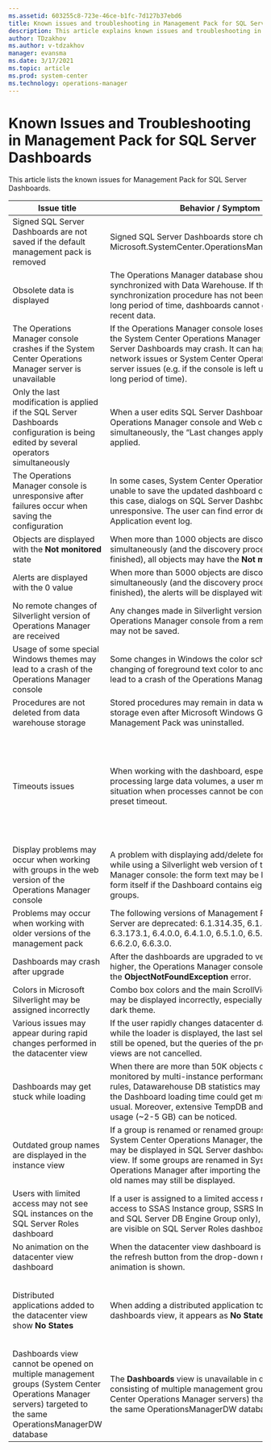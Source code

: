 ```yaml
---
ms.assetid: 603255c8-723e-46ce-b1fc-7d127b37ebd6
title: Known issues and troubleshooting in Management Pack for SQL Server Dashboards
description: This article explains known issues and troubleshooting in Management Pack for SQL Server Dashboards
author: TDzakhov
ms.author: v-tdzakhov
manager: evansma
ms.date: 3/17/2021
ms.topic: article
ms.prod: system-center
ms.technology: operations-manager
---
```


# Known Issues and Troubleshooting in Management Pack for SQL Server Dashboards

This article lists the known issues for Management Pack for SQL Server Dashboards.

|Issue title|Behavior / Symptom|Known workaround|
|-|-|-|
|Signed SQL Server Dashboards are not saved if the default management pack is removed|Signed SQL Server Dashboards store changes in Microsoft.SystemCenter.OperationsManager.DefaultUser.|Import the default management pack.|
|Obsolete data is displayed|The Operations Manager database should be synchronized with Data Warehouse. If the default synchronization procedure has not been executed for a long period of time, dashboards cannot get the most recent data.|Restart the System Center Data Access service and perform other required actions to reactivate delta synchronization.|
|The Operations Manager console crashes if the System Center Operations Manager server is unavailable|If the Operations Manager console loses connection with the System Center Operations Manager server, SQL Server Dashboards may crash. It can happen due to network issues or System Center Operations Manager server issues (e.g. if the console is left unattended over a long period of time).|Check the connection with the server and reopen the Operations Manager console.|
|Only the last modification is applied if the SQL Server Dashboards configuration is being edited by several operators simultaneously|When a user edits SQL Server Dashboard from the Operations Manager console and Web console simultaneously, the “Last changes apply” algorithm is applied.|Reopen the dashboard or wait until the data is refreshed.|
|The Operations Manager console is unresponsive after failures occur when saving the configuration|In some cases, System Center Operations Manager is unable to save the updated dashboard configuration. In this case, dialogs on SQL Server Dashboards become unresponsive. The user can find error details in Application event log.|Reopen the Operations Manager console.|
|Objects are displayed with the **Not monitored** state|When more than 1000 objects are discovered simultaneously (and the discovery process is not finished), all objects may have the **Not monitored** state.|Wait until the data is refreshed.|
|Alerts are displayed with the 0 value|When more than 5000 objects are discovered simultaneously (and the discovery process is not finished), the alerts will be displayed with the 0 value.|Wait until the data is refreshed.|
|No remote changes of Silverlight version of Operations Manager are received|Any changes made in Silverlight version of the Operations Manager console from a remote workstation may not be saved.|Reopening the dashboard or reloading the console is ineffective. To apply changes, access the console directly.|
|Usage of some special Windows themes may lead to a crash of the Operations Manager console|Some changes in Windows the color scheme (e.g. changing of foreground text color to another color) may lead to a crash of the Operations Manager console.|Use standard Windows themes and text colors.|
|Procedures are not deleted from data warehouse storage|Stored procedures may remain in data warehouse storage even after Microsoft Windows Group Policy Management Pack was uninstalled.|Uninstall Microsoft Windows Group Policy Management Pack and remove stored procedures manually.|
|Timeouts issues|When working with the dashboard, especially when processing large data volumes, a user may face a situation when processes cannot be completed within the preset timeout.|Timeout values for queries execution in Datawarehouse DB may be set by the user manually via the server registry. The user can create the HKLM\SOFTWARE\Microsoft\Microsoft Operations Manager\3.0\Data Warehouse key and add the REG_DWORD type value with the Search Command Timeout Seconds name. The server will use this value instead of default 180 seconds.|
|Display problems may occur when working with groups in the web version of the Operations Manager console|A problem with displaying add/delete forms may occur while using a Silverlight web version of the Operations Manager console: the form text may be loaded before the form itself if the Dashboard contains eight or more groups.|No resolution.|
|Problems may occur when working with older versions of the management pack|The following versions of Management Pack for SQL Server are deprecated: 6.1.314.35, 6.1.400.0, 6.3.173.0, 6.3.173.1, 6.4.0.0, 6.4.1.0, 6.5.1.0, 6.5.4.0, 6.6.0.0, 6.6.2.0, 6.6.3.0.|Use up-to-date versions of the management pack (starting from version 6.6.4.0).|
|Dashboards may crash after upgrade|After the dashboards are upgraded to version 6.6.7.30 or higher, the Operations Manager console may crash with the **ObjectNotFoundException** error.|Wait until the importing process is complete and restart the Operations Manager console.|
|Colors in Microsoft Silverlight may be assigned incorrectly|Combo box colors and the main ScrollViewer background may be displayed incorrectly, especially when using the dark theme.|No resolution.|
|Various issues may appear during rapid changes performed in the datacenter view|If the user rapidly changes datacenter dashboard views while the loader is displayed, the last selected view can still be opened, but the queries of the previously closed views are not cancelled.|No resolution.|
|Dashboards may get stuck while loading|When there are more than 50K objects on a dashboard monitored by multi-instance performance collection rules, Datawarehouse DB statistics may get broken and the Dashboard loading time could get much longer than usual. Moreover, extensive TempDB and Log space usage (~2-5 GB) can be noticed.|Wait until the Dashboard is loaded, then run the **sp_updatestats** stored procedure in Datawarehouse DB.|
|Outdated group names are displayed in the instance view|If a group is renamed or renamed groups are present in System Center Operations Manager, the old group names may be displayed in SQL Server dashboards instance view. If some groups are renamed in System Center Operations Manager after importing the dashboards, the old names may still be displayed.|No resolution.|
|Users with limited access may not see SQL instances on the SQL Server Roles dashboard|If a user is assigned to a limited access role (e.g. with access to SSAS Instance group, SSRS Instance Group, and SQL Server DB Engine Group only), no SQL instances are visible on SQL Server Roles dashboard.|As long as SQL Server Roles dashboard is based on Server Roles Group, the user should obtain access to Server Roles Group to make SQL instances visible on the dashboard.|
|No animation on the datacenter view dashboard|When the datacenter view dashboard is refreshed using the refresh button from the drop-down menu, no animation is shown.|No resolution.|
|Distributed applications added to the datacenter view show **No States**|When adding a distributed application to the main dashboards view, it appears as **No States**.|SQL Dashboards can work with objects that belong to groups, even when **Add Virtual Group** is used. A distributed application may not have any group. To solve the issue, create a new group and add distributed applications to this group.|
|Dashboards view cannot be opened on multiple management groups (System Center Operations Manager servers) targeted to the same OperationsManagerDW database|The **Dashboards** view is unavailable in deployments consisting of multiple management groups (System Center Operations Manager servers) that are targeted to the same OperationsManagerDW database.|No resolution.|
